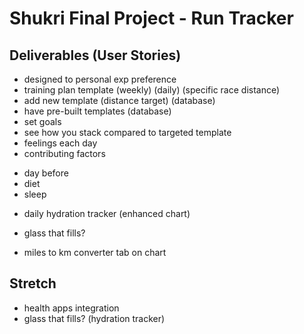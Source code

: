 # Shukri Final Project - Run Tracker


## Deliverables (User Stories)

* designed to personal exp preference
* training plan template (weekly) (daily) (specific race distance)
* add new template (distance target) (database)
* have pre-built templates (database)
* set goals
* see how you stack compared to targeted template
* feelings each day
* contributing factors 
- day before
- diet
- sleep
* daily hydration tracker (enhanced chart)
- glass that fills?
* miles to km converter tab on chart


## Stretch
* health apps integration
* glass that fills? (hydration tracker)